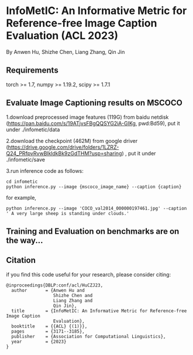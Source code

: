 # InfoMetIC: An Informative Metric for Reference-free Image Caption Evaluation (ACL 2023)
By Anwen Hu, Shizhe Chen, Liang Zhang, Qin Jin


## Requirements
torch >= 1.7, numpy >= 1.19.2, scipy >= 1.7.1

## Evaluate Image Captioning results on MSCOCO
1.download preprocessed image features (119G) from baidu netdisk (https://pan.baidu.com/s/19ATjvsFBgQQSYG2iA-GIKg, pwd:Bd59), put it under ./infometic/data 

2.download the checkpoint (462M) from google driver (https://drive.google.com/drive/folders/1LZRZ-Q24_PRfpvRvwBlkldkBk9zGdTHM?usp=sharing) , put it under ./infometic/save

3.run inference code as follows:

```
cd infometic
python inference.py --image {mscoco_image_name} --caption {caption}
```
for example,
```
python inference.py --image 'COCO_val2014_000000197461.jpg' --caption ' A very large sheep is standing under clouds.'
```

## Training and Evaluation on benchmarks are on the way...


## Citation
if you find this code useful for your research, please consider citing:
```
@inproceedings{DBLP:conf/acl/HuCZJ23,
  author       = {Anwen Hu and
                  Shizhe Chen and
                  Liang Zhang and
                  Qin Jin},
  title        = {InfoMetIC: An Informative Metric for Reference-free Image Caption
                  Evaluation},
  booktitle    = {{ACL} {(1)}},
  pages        = {3171--3185},
  publisher    = {Association for Computational Linguistics},
  year         = {2023}
}
```



